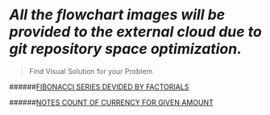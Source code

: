 # ***All the flowchart images will be provided to the external cloud due to git repository space optimization.***

>Find Visual Solution for your Problem



######[FIBONACCI SERIES DEVIDED BY FACTORIALS](https://mega.nz/file/nhJh2BxK#J00iurtbtTHdkCjq6zPqLYz-1LUlgAj3IiXtFiT9-rM)

######[NOTES COUNT OF CURRENCY FOR GIVEN AMOUNT](https://mega.nz/file/n0oDAS5b#AZXXOu3yrJPX-trxaLRqzE_4r2JzUuSp2HQ1NE5-YKg)
